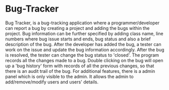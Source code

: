 # Bug-Tracker
  Bug Tracker, is a bug-tracking application where a programmer/developer can report a bug by creating a project and adding the bugs within the project. Bug information can be further specified by adding class name, line numbers where bug issue starts and ends, bug status and also a brief description of the bug. After the developer has added the bug, a tester can work on the issue and update the bug information accordingly. After the bug is resolved, the tester can change the bug status to 'closed'.  The program records all the changes made to a bug. Double clicking on the bug will open up a 'bug history' form with records of all the previous changes, so that there is an audit trail of the bug.  For additional features, there is a admin panel which is only visible to the admin. It allows the admin to add/remove/modify users and users' details.

